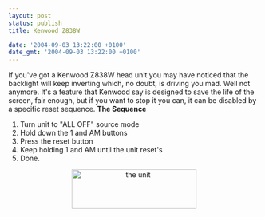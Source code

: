 ```yaml
---
layout: post
status: publish
title: Kenwood Z838W

date: '2004-09-03 13:22:00 +0100'
date_gmt: '2004-09-03 13:22:00 +0100'
---
```

If you've got a Kenwood Z838W head unit you may have noticed that the backlight will
keep inverting which, no doubt, is driving you mad. Well not anymore. It's a feature that
Kenwood say is designed to save the life of the screen, fair enough, but if you want to
stop it you can, it can be disabled by a specific reset sequence.
<strong>The Sequence</strong>
<ol>
<li>Turn unit to "ALL OFF" source mode</li>
<li>Hold down the 1 and AM buttons</li>
<li>Press the reset button</li>
<li>Keep holding 1 and AM until the unit reset's</li>
<li>Done.</li>
</ol> 
<p align="center"><img src="/images/stuff/z838w.jpg" width="250" height="79" alt="the unit" title="the unit">
